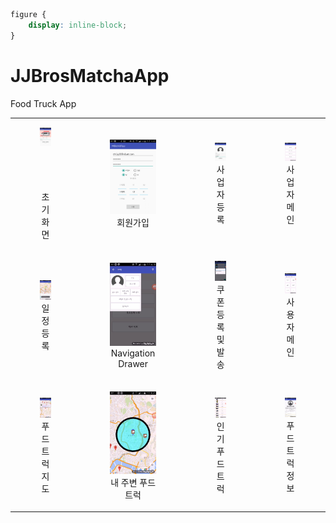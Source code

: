 ```css
figure { 
    display: inline-block;
}
```

# JJBrosMatchaApp
Food Truck App

<table>
    <tr>
        <td align="middle">
            <figure style="display:inline-block;">
                <img src="./etc/1.png" width="100%" heigth="290">
                <figcaption>초기화면</figcaption>
            </figure>
        </td>
        <td align="middle">
            <figure style="display:inline-block;">
                <img src="./etc/2.png" width="100%" heigth="290">
                <figcaption>회원가입</figcaption>
            </figure>
        </td>
        <td align="middle">
            <figure style="display:inline-block;">
                <img src="./etc/3.png" width="100%" heigth="290">
                <figcaption>사업자 등록</figcaption>
            </figure>
        </td>
        <td align="middle">
            <figure style="display:inline-block;">
                <img src="./etc/4.png" width="100%" heigth="290">
                <figcaption>사업자 메인</figcaption>
            </figure>
        </td>
    </tr>
    <tr>
        <td align="middle">
            <figure style="display:inline-block;">
                <img src="./etc/5.png" width="100%" heigth="290">
                <figcaption>일정 등록</figcaption>
            </figure>
        </td>
        <td align="middle">
            <figure style="display:inline-block;">
                <img src="./etc/6.png" width="100%" heigth="290">
                <figcaption>Navigation Drawer</figcaption>
            </figure>
        </td>
        <td align="middle">
            <figure style="display:inline-block;">
                <img src="./etc/7.png" width="100%" heigth="290">
                <figcaption>쿠폰 등록 및 발송</figcaption>
            </figure>
        </td>
        <td align="middle">
            <figure style="display:inline-block;">
                <img src="./etc/8.png" width="100%" heigth="290">
                <figcaption>사용자 메인</figcaption>
            </figure>
        </td>
    </tr>
    <tr>
        <td align="middle">
            <figure style="display:inline-block;">
                <img src="./etc/9.png" width="100%" heigth="290">
                <figcaption>푸드트럭 지도</figcaption>
            </figure>
        </td>
        <td align="middle">
            <figure style="display:inline-block;">
                <img src="./etc/10.png" width="100%" heigth="290">
                <figcaption>내 주변 푸드트럭</figcaption>
            </figure>
        </td>
        <td align="middle">
            <figure style="display:inline-block;">
                <img src="./etc/11.png" width="100%" heigth="290">
                <figcaption>인기 푸드트럭</figcaption>
            </figure>
        </td>
        <td align="middle">
            <figure style="display:inline-block;">
                <img src="./etc/12.png" width="100%" heigth="290">
                <figcaption>푸드트럭 정보</figcaption>
            </figure>
        </td>
    </tr>
</table>
